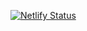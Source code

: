 [![Netlify Status](https://api.netlify.com/api/v1/badges/5c035b0f-8cef-48cd-9b50-326c1ce89290/deploy-status)](https://app.netlify.com/sites/thengoding/deploys)